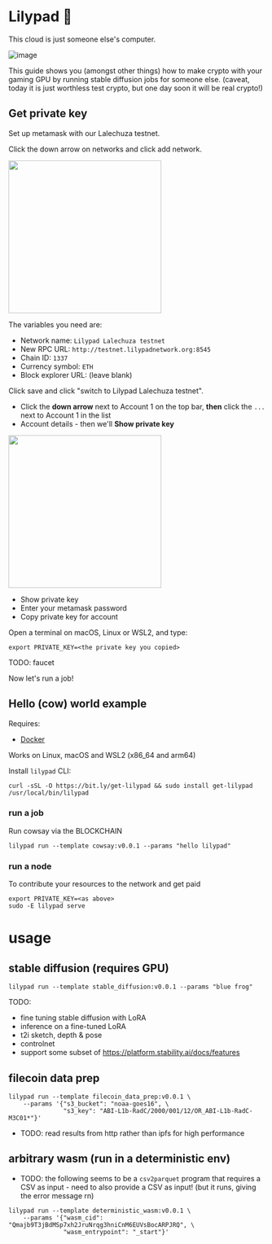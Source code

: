 # Lilypad 🍃

This cloud is just someone else's computer.

![image](https://github.com/bacalhau-project/lilypad/assets/264658/d91dad9a-ca46-43d4-a94b-d33454efc7ae)

This guide shows you (amongst other things) how to make crypto with your gaming GPU by running stable diffusion jobs for someone else. (caveat, today it is just worthless test crypto, but one day soon it will be real crypto!)


## Get private key

Set up metamask with our Lalechuza testnet.

Click the down arrow on networks and click add network.

<img src="https://github.com/bacalhau-project/lilypad/assets/264658/9f4bd43e-aef1-4d7b-8441-082b0355298f" width="300">

The variables you need are:

* Network name: `Lilypad Lalechuza testnet`
* New RPC URL: `http://testnet.lilypadnetwork.org:8545`
* Chain ID: `1337`
* Currency symbol: `ETH`
* Block explorer URL: (leave blank)

Click save and click "switch to Lilypad Lalechuza testnet".

* Click the **down arrow** next to Account 1 on the top bar, **then** click the `...` next to Account 1 in the list
* Account details - then we'll **Show private key**

<img src="https://github.com/bacalhau-project/lilypad/assets/264658/4e947efb-888c-4c85-9990-ab01cb889516" width="300">

* Show private key
* Enter your metamask password
* Copy private key for account

Open a terminal on macOS, Linux or WSL2, and type:
```
export PRIVATE_KEY=<the private key you copied>
```

TODO: faucet

Now let's run a job!

## Hello (cow) world example

Requires:
* [Docker](https://docs.docker.com/engine/install/)

Works on Linux, macOS and WSL2 (x86_64 and arm64)

Install `lilypad` CLI:
```
curl -sSL -O https://bit.ly/get-lilypad && sudo install get-lilypad /usr/local/bin/lilypad
```

### run a job
Run cowsay via the BLOCKCHAIN
```
lilypad run --template cowsay:v0.0.1 --params "hello lilypad"
```

### run a node
To contribute your resources to the network and get paid
```
export PRIVATE_KEY=<as above>
sudo -E lilypad serve
```

# usage

## stable diffusion (requires GPU)

```
lilypad run --template stable_diffusion:v0.0.1 --params "blue frog"
```

TODO:
* fine tuning stable diffusion with LoRA
* inference on a fine-tuned LoRA
* t2i sketch, depth & pose
* controlnet
* support some subset of https://platform.stability.ai/docs/features

## filecoin data prep

```
lilypad run --template filecoin_data_prep:v0.0.1 \
	--params '{"s3_bucket": "noaa-goes16", \
	           "s3_key": "ABI-L1b-RadC/2000/001/12/OR_ABI-L1b-RadC-M3C01*"}'
```

* TODO: read results from http rather than ipfs for high performance

## arbitrary wasm (run in a deterministic env)

* TODO: the following seems to be a `csv2parquet` program that requires a CSV as input - need to also provide a CSV as input! (but it runs, giving the error message rn)

```
lilypad run --template deterministic_wasm:v0.0.1 \
	--params '{"wasm_cid": "Qmajb9T3jBdMSp7xh2JruNrqg3hniCnM6EUVsBocARPJRQ", \
	           "wasm_entrypoint": "_start"}'
```



